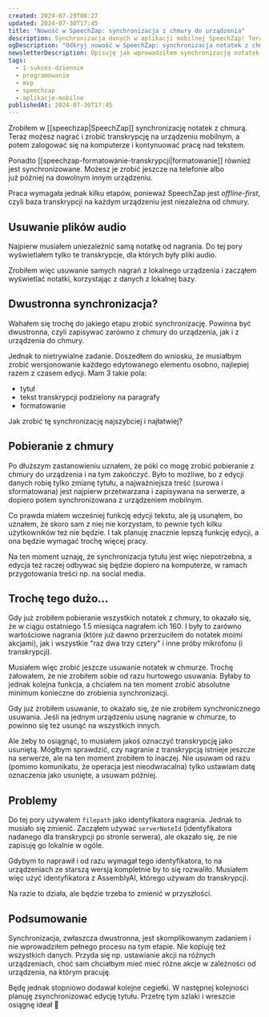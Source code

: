 ```yaml
---
created: 2024-07-29T08:27
updated: 2024-07-30T17:45
title: "Nowość w SpeechZap: synchronizacja z chmury do urządzenia"
description: Synchronizacja danych w aplikacji mobilnej SpeechZap! Teraz możesz nagrywać i przetwarzać na tekst notatki na telefonie, a następnie kontynuować pracę na komputerze. Dowiedz się, jak rozwiązałem wyzwania związane z synchronizacją offline-first i jakie mam plany na przyszłość.
ogDescription: "Odkryj nowość w SpeechZap: synchronizacja notatek z chmurą! Pracuj na dowolnym urządzeniu i zachowaj ciągłość pracy nad transkrypcjami."
newsletterDescription: Opisuję jak wprowadziłem synchronizację notatek z chmurą w SpeechZap. Dowiesz się, jak radzić sobie z wyzwaniami synchronizacji offline-first i co planuję na przyszłość. Idealny temat dla programistów i osób zainteresowanych aplikacjami mobilnymi!
tags:
  - 1-sukces-dziennie
  - programowanie
  - mvp
  - speechzap
  - aplikacje-mobilne
publishedAt: 2024-07-30T17:45
---
```

Zrobiłem w [[speechzap|SpeechZap]] synchronizację notatek z chmurą. Teraz możesz nagrać i zrobić transkrypcję na urządzeniu mobilnym, a potem zalogować się na komputerze i kontynuować pracę nad tekstem.

Ponadto [[speechzap-formatowanie-transkrypcji|formatowanie]] również jest synchronizowane. Możesz je zrobić jeszcze na telefonie albo już później na dowolnym innym urządzeniu.

Praca wymagała jednak kilku etapów, ponieważ SpeechZap jest *offline-first*, czyli baza transkrypcji na każdym urządzeniu jest niezależna od chmury.
## Usuwanie plików audio

Najpierw musiałem uniezależnić samą notatkę od nagrania. Do tej pory wyświetlałem tylko te transkrypcje, dla których były pliki audio.

Zrobiłem więc usuwanie samych nagrań z lokalnego urządzenia i zacząłem wyświetlać notatki, korzystając z danych z lokalnej bazy.
## Dwustronna synchronizacja?

Wahałem się trochę do jakiego etapu zrobić synchronizację. Powinna być dwustronna, czyli zapisywać zarówno z chmury do urządzenia, jak i z urządzenia do chmury.

Jednak to nietrywialne zadanie. Doszedłem do wniosku, że musiałbym zrobić wersjonowanie każdego edytowanego elementu osobno, najlepiej razem z czasem edycji. Mam 3 takie pola:
- tytuł
- tekst transkrypcji podzielony na paragrafy
- formatowanie

Jak zrobić tę synchronizację najszybciej i najłatwiej?

## Pobieranie z chmury

Po dłuższym zastanowieniu uznałem, że póki co mogę zrobić pobieranie z chmury do urządzenia i na tym zakończyć. Było to możliwe, bo z edycji danych robię tylko zmianę tytułu, a najważniejsza treść (surowa i sformatowana) jest najpierw przetwarzana i zapisywana na serwerze, a dopiero potem synchronizowana z urządzeniem mobilnym.

Co prawda miałem wcześniej funkcję edycji tekstu, ale ją usunąłem, bo uznałem, że skoro sam z niej nie korzystam, to pewnie tych kilku użytkowników też nie będzie. I tak planuję znacznie lepszą funkcję edycji, a ona będzie wymagać trochę więcej pracy.

Na ten moment uznaję, że synchronizacja tytułu jest więc niepotrzebna, a edycja też raczej odbywać się będzie dopiero na komputerze, w ramach przygotowania treści np. na social media. 

## Trochę tego dużo...

Gdy już zrobiłem pobieranie wszystkich notatek z chmury, to okazało się, że w ciągu ostatniego 1.5 miesiąca nagrałem ich 160. I były to zarówno wartościowe nagrania (które już dawno przerzuciłem do notatek moimi akcjami), jak i wszystkie "raz dwa trzy cztery" i inne próby mikrofonu (i transkrypcji).

Musiałem więc zrobić jeszcze usuwanie notatek w chmurze. Trochę żałowałem, że nie zrobiłem sobie od razu hurtowego usuwania. Byłaby to jednak kolejna funkcja, a chciałem na ten moment zrobić absolutne minimum konieczne do zrobienia synchronizacji.

Gdy już zrobiłem usuwanie, to okazało się, że nie zrobiłem synchronicznego usuwania. Jeśli na jednym urządzeniu usunę nagranie w chmurze, to powinno się też usunąć na wszystkich innych.

Ale żeby to osiągnąć, to musiałem jakoś oznaczyć transkrypcję jako usuniętą. Mógłbym sprawdzić, czy nagranie z transkrypcją istnieje jeszcze na serwerze, ale na ten moment zrobiłem to inaczej. Nie usuwam od razu (pomimo komunikatu, że operacja jest nieodwracalna) tylko ustawiam datę oznaczenia jako usunięte, a usuwam później.
## Problemy

Do tej pory używałem `filepath` jako identyfikatora nagrania. Jednak to musiało się zmienić. Zacząłem używać `serverNoteId` (identyfikatora nadanego dla transkrypcji po stronie serwera), ale okazało się, że nie zapisuję go lokalnie w ogóle.

Gdybym to naprawił i od razu wymagał tego identyfikatora, to na urządzeniach ze starszą wersją kompletnie by to się rozwaliło. Musiałem więc użyć identyfikatora z AssemblyAI, którego używam do transkrypcji.

Na razie to działa, ale będzie trzeba to zmienić w przyszłości.
## Podsumowanie

Synchronizacja, zwłaszcza dwustronna, jest skomplikowanym zadaniem i nie wprowadziłem pełnego procesu na tym etapie. Nie kopiuję też wszystkich danych. Przyda się np. ustawianie akcji na różnych urządzeniach, choć sam chciałbym mieć mieć różne akcje w zależności od urządzenia, na którym pracuję.

Będę jednak stopniowo dodawał kolejne cegiełki. W następnej kolejności planuję zsynchronizować edycję tytułu. Przetrę tym szlaki i wreszcie osiągnę ideał 🤩